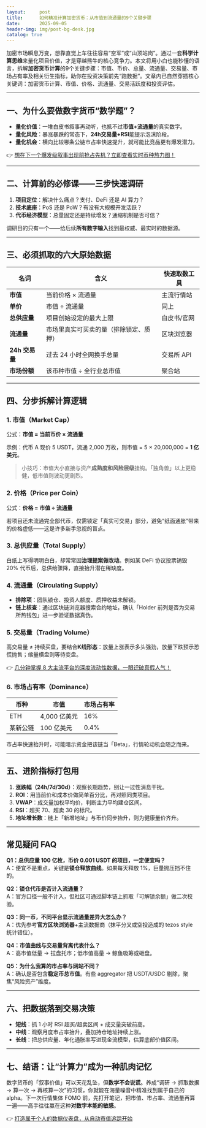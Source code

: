 ```yaml
---
layout:     post
title:      如何精准计算加密货币：从市值到流通量的9个关键步骤
date:       2025-09-05
header-img: img/post-bg-desk.jpg
catalog: true
---
```


加密市场瞬息万变，想靠直觉上车往往容易“空军”或“山顶站岗”。通过一套**科学计算思维**来量化项目价值，才是穿越熊牛的核心竞争力。本文将用小白也能秒懂的语言，拆解**加密货币计算**的9个关键步骤：市值、币价、总量、流通量、交易量、市场占有率及相关衍生指标，助你在投资决策前先“跑数据”。文章内已自然穿插核心关键词：加密货币计算、市值、价格、流通量、交易活跃度和投资评估。

---

## 一、为什么要做数字货币“数学题”？

- **量化价值**：一堆白皮书叙事再动听，也抵不过**市值+流通量**的真实数字。  
- **量化风险**：暴涨暴跌的常态下，**24h交易量+RSI**能提示泡沫阶段。  
- **量化机会**：横向比较哪条公链市占率快速提升，就可能比竞品更有爆发潜力。  

👉 [想在下一个爆发级叙事出现前抢占先机？立即查看实时币种热力图！](https://okxdog.com/)

---

## 二、计算前的必修课——三步快速调研

1. **项目定位**：解决什么痛点？支付、DeFi 还是 AI 算力？  
2. **技术底座**：PoS 还是 PoW？有没有大规模开发活跃？  
3. **代币经济模型**：总量固定还是持续增发？通缩机制是否可信？  

调研目的只有一个——给后续**所有数字输入**找到最权威、最实时的数据源。

---

## 三、必须抓取的六大原始数据

| 名词 | 含义 | 快速取数工具 |
|------|------|--------------|
| **市值** | 当前价格 × 流通量 | 主流行情站 |
| **单价** | 市值 ÷ 流通量 | 同上 |
| **总供应量** | 项目创始设定的最大上限 | 白皮书/官网 |
| **流通量** | 市场里真实可买卖的量（排除锁定、质押） | 区块浏览器 |
| **24h 交易量** | 过去 24 小时全网换手总量 | 交易所 API |
| **市场份额** | 该币种市值 ÷ 全行业总市值 | 聚合站 |

---

## 四、分步拆解计算逻辑

### 1. 市值（Market Cap）

公式：**市值 = 当前币价 × 流通量**

示例：代币 A 现价 5 USDT，流通 2,000 万枚，则市值 = 5 × 20,000,000 = **1 亿美元**。

> 小技巧：市值大小直接与资产**成熟度和风险层级**挂钩。「独角兽」以上更稳健，低市值则波动更剧烈。

### 2. 价格（Price per Coin）

公式：**价格 = 市值 ÷ 流通量**

若项目还未流通完全部代币，仅需锁定「真实可交易」部分，避免“纸面通胀”带来的价格虚低——这是许多新手忽视的盲点。

### 3. 总供应量（Total Supply）

白纸上写得明明白白，却常常因**治理提案做改动**。例如某 DeFi 协议投票销毁 20% 代币后，总供给骤降，直接抬升潜在稀缺度。

### 4. 流通量（Circulating Supply）

- **排除项**：团队锁仓、投资人额度、质押收益未解锁。  
- **链上核查**：通过区块链浏览器搜索合约地址，确认「Holder 前列是否为交易所热钱包」进一步验证数据真伪。

### 5. 交易量（Trading Volume）

高交易量 ≠ 持续买盘，要结合**K线形态**：放量上涨表示多头强劲，放量下跌预示恐慌抛售；缩量横盘则等待变盘。

👉 [几分钟掌握 8 大主流平台的深度流动性数据，一眼识破真假人气！](https://okxdog.com/)

### 6. 市场占有率（Dominance）

| 币种 | 市值 | 市场占有率 |
|------|------|-----------|
| ETH | 4,000 亿美元 | 16% |
| 某新公链 | 100 亿美元 | 0.4% |

市占率快速抬升时，可能暗示资金把该链当「Beta」，行情轮动机会随之而来。

---

## 五、进阶指标打包用

1. **涨跌幅（24h/7d/30d）**：观察长期趋势，别让一过性消息干扰。  
2. **ROI**：用当前价和成本价做简单百分比，再对照同类项目。  
3. **VWAP**：成交量加权平均价，判断主力平均建仓区间。  
4. **RSI**：超买 70、超卖 30 的标尺。  
5. **地址增长数**：链上「新增地址」与币价同步抬升，则为健康量价齐升。  

---

## 常见疑问 FAQ

**Q1：总供应量 100 亿枚，币价 0.001 USDT 的项目，一定便宜吗？**  
A：便宜不是重点，关键是**锁仓释放曲线**。如果每天释放 1%，巨量抛压挡不住的。

**Q2：锁仓代币是否计入流通量？**  
A：官方口径一般不计入，但社区可通过脚本链上抓取「可解锁余额」做二次校验。

**Q3：同一币，不同平台显示流通量差异大怎么办？**  
A：优先参考**官方区块浏览器**+主流数据商（抹平分叉或空投造成的 tezos style 统计错位）。

**Q4：市值曲线与交易量背离代表什么？**  
A：高市值低量 → 拉盘托市；低市值高量 → 鲸鱼吸筹或砸盘。

**Q5：为什么我算的市占率与网站不同？**  
A：确认是否包含**稳定币总市值**。有些 aggregator 把 USDT/USDC 剔除，聚焦“风险资产”维度。

---

## 六、把数据落到交易决策

- **短线**：抓 1 小时 RSI 超买/超卖区间 + 成交量突破前高。  
- **中线**：观察月度市占率抬升，叠加持仓地址持续上涨。  
- **长线**：把总供应量、年化通胀率写进现金流模型，估算底部价值区间。  

---

## 七、结语：让“计算力”成为一种肌肉记忆

数字货币的「叙事价值」可以天花乱坠，但**数学不会说谎**。养成“调研 → 抓取数据 → 算一次 → 再核算一次”的习惯，你就能在海量噪音中精准找到属于自己的 alpha。下一次行情集体 FOMO 前，先打开笔记，把市值、市占率、流通量再算一遍——高手往往赢在这种**对数字本能的敏感**。

👉 [打造属于个人的数据仪表盘，从自动市值追踪开始](https://okxdog.com/)